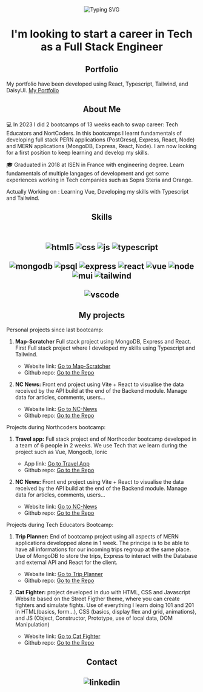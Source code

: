 <div align="center"><img src="https://readme-typing-svg.herokuapp.com?font=Roboto&weight=500&size=30&duration=3000&pause=1000&color=86F73F&background=1B17FF00&center=true&vCenter=true&width=500&height=70&lines=Hi+I'm+J%C3%A9r%C3%A9my+Merlin+%F0%9F%91%8B" alt="Typing SVG" /></div>

<h1 align="center"> I'm looking to start a career in Tech as a Full Stack Engineer</h1>

<h2 align="center">Portfolio</h2>

My portfolio have been developed using React, Typescript, Tailwind, and DaisyUI. [My Portfolio](https://portfoliojeremymerlin.netlify.app/home)

<h2 align="center">About Me</h2>

:computer: In 2023 I did 2 bootcamps of 13 weeks each to swap career: Tech Educators and NortCoders. In this bootcamps I learnt fundamentals of developing full stack PERN applications (PostGresql, Express, React, Node) and MERN applications (MongoDB, Express, React, Node). I am now looking for a first position to keep learning and develop my skills.

:mortar_board: Graduated in 2018 at ISEN in France with engineering degree. Learn fundamentals of multiple langages of development and get some experiences working in Tech companies such as Sopra Steria and Orange.

Actually Working on : Learning Vue, Developing my skills with Typescript and Tailwind.

<h2 align="center">Skills<h2>

<div align="center"><br/>
 <img alt="html5" src= "https://img.shields.io/badge/HTML5-E34F26?style=for-the-badge&logo=html5&logoColor=white" />
<img alt="css" src= "https://img.shields.io/badge/CSS3-1572B6?style=for-the-badge&logo=css3&logoColor=white" />
<img alt="js" src="https://img.shields.io/badge/JavaScript-323330?style=for-the-badge&logo=javascript&logoColor=F7DF1E" />
<img alt="typescript" src="https://img.shields.io/badge/TypeScript-007ACC?style=for-the-badge&logo=typescript&logoColor=white" />
</div>
 <div align="center"><br/>
<img alt="mongodb" src="https://img.shields.io/badge/MongoDB-4EA94B?style=for-the-badge&logo=mongodb&logoColor=white" />
  <img alt="psql" src="https://img.shields.io/badge/PostgreSQL-316192?style=for-the-badge&logo=postgresql&logoColor=white" />
<img alt="express" src="https://img.shields.io/badge/Express.js-404D59?style=for-the-badge" />
<img alt="react" src="https://img.shields.io/badge/React-20232A?style=for-the-badge&logo=react&logoColor=61DAFB" />
<img alt="vue" src="https://img.shields.io/badge/Vue.js-35495E?style=for-the-badge&logo=vue.js&logoColor=4FC08D" />
<img alt="node" src="https://img.shields.io/badge/Node.js-43853D?style=for-the-badge&logo=node.js&logoColor=white" />
<img alt="mui" src="https://img.shields.io/badge/Material--UI-0081CB?style=for-the-badge&logo=material-ui&logoColor=white" />
<img alt="tailwind" src="https://img.shields.io/badge/Tailwind_CSS-38B2AC?style=for-the-badge&logo=tailwind-css&logoColor=white" />   
</div>
<div align="center"><br/>  
<img alt="vscode" src="https://img.shields.io/badge/Visual_Studio-5C2D91?style=for-the-badge&logo=visual%20studio&logoColor=white" />
 </div>



<h2 align="center">My projects</h2>

Personal projects since last bootcamp:

1. **Map-Scratcher** Full stack project using MongoDB, Express and React. First Full stack project where I developed my skills using Typescript and Tailwind.
 
   - Website link: [Go to Map-Scratcher](https://map-scratcher.netlify.app/)
   - Github repo: [Go to the Repo](https://github.com/Klnder/Map-Scratcher/tree/main)


2. **NC News:** Front end project using Vite + React to visualise the data received by the API build at the end of the Backend module. Manage data for articles, comments, users...  
 
   - Website link: [Go to NC-News](https://nc-news-pinpin.netlify.app/home)  
   - Github repo: [Go to the Repo](https://github.com/Klnder/nc-news)

Projects during Northcoders bootcamp:

1. **Travel app:** Full stack project end of Northcoder bootcamp developed in a team of 6 people in 2 weeks. We use Tech that we learn during the project such as Vue, Mongodb, Ionic
 
   - App link: [Go to Travel App](https://travel-app-npm-jog.netlify.app/)
   - Github repo: [Go to the Repo](https://github.com/npm-jog/travel-proj/tree/main)


2. **NC News:** Front end project using Vite + React to visualise the data received by the API build at the end of the Backend module. Manage data for articles, comments, users...
   
   - Website link: [Go to NC-News](https://nc-news-pinpin.netlify.app/home)  
   - Github repo: [Go to the Repo](https://github.com/Klnder/nc-news)
     

Projects during Tech Educators Bootcamp:

1. **Trip Planner:** End of bootcamp project using all aspects of MERN applications developped alone in 1 week. The principe is to be able to have all informations for our incoming trips regroup at the same place. Use of MongoDB to store the trips, Express to interact with the Database and external API and React for the client.
    
    - Website link: [Go to Trip Planner](https://final-project-jeremy.netlify.app/)
    - Github repo: [Go to the Repo](https://github.com/Klnder/Final-Project)
   
2. **Cat Fighter:** project developed in duo with HTML, CSS and Javascript Website based on the Street Figther theme, where you can create fighters and simulate fights. Use of everything I learn doing 101 and 201 in HTML(basics, form...), CSS (basics, display flex and grid, animations), and JS (Object, Constructor, Prototype, use of local data, DOM Manipulation)

 
    - Website link: [Go to Cat Fighter](https://cat-fighter.github.io/Cat-fighter/index.html)
    - Github repo: [Go to the Repo](https://github.com/Cat-fighter/Cat-fighter)


<h2 align="center">Contact<h2>
<div align="center">
<img src="https://img.shields.io/badge/LinkedIn-0077B5?style=for-the-badge&logo=linkedin&logoColor=white" alt="linkedin" />
</div>

